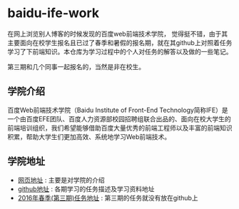 # baidu-ife-work

在网上浏览别人博客的时候发现的百度web前端技术学院， 觉得挺不错，由于其主要面向在校学生报名且已过了春季和暑假的报名期，就在其github上对照着任务学习了下前端知识。本仓库为学习过程中的个人对任务的解答以及做的一些笔记。

第三期和几个同事一起报名的，当然是非在校生。

## 学院介绍
百度Web前端技术学院（Baidu Institute of Front-End Technology简称IFE）是一个由百度EFE团队、百度人力资源部校园招聘组联合出品的、面向在校大学生的前端培训组织，我们希望能够借助百度大量优秀的前端工程师以及丰富的前端知识积累，帮助大学生们更加高效、系统地学习Web前端技术。

## 学院地址

- [网页地址](http://ife.baidu.com/) : 主要是对学院的介绍
- [github地址](https://github.com/baidu-ife/ife) : 各期学习的任务描述及学习资料地址
- [2016年春季(第三期)任务地址](http://ife.baidu.com/task/all) : 第三期的任务就没有放在github上
